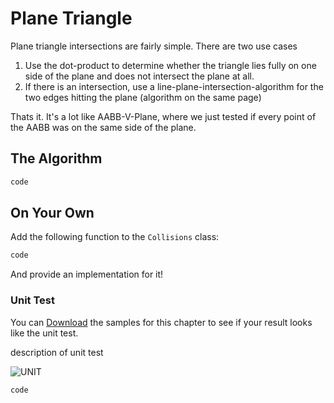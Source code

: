 # Plane Triangle

Plane triangle intersections are fairly simple. There are two use cases

1. Use the dot-product to determine whether the triangle lies fully on one side of the plane and does not intersect the plane at all.
2. If there is an intersection, use a line-plane-intersection-algorithm for the two edges hitting the plane (algorithm on the same page)

Thats it. It's a lot like AABB-V-Plane, where we just tested if every point of the AABB was on the same side of the plane.

## The Algorithm

```cs
code
```

## On Your Own

Add the following function to the ```Collisions``` class:

```cs
code
```

And provide an implementation for it!

### Unit Test

You can [Download](../Samples/SAMPLE.rar) the samples for this chapter to see if your result looks like the unit test.

description of unit test

![UNIT](image)

```cs
code
```